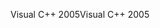 <span data-ttu-id="30080-101">Visual C++ 2005</span><span class="sxs-lookup"><span data-stu-id="30080-101">Visual C++ 2005</span></span>